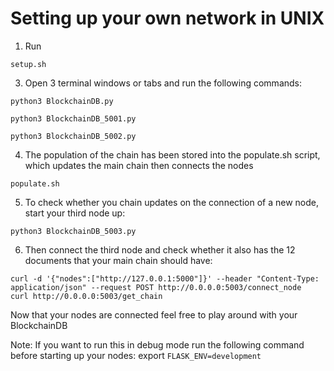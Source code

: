 # Setting up your own network in UNIX

1. Run 
```
setup.sh
```
3. Open 3 terminal windows or tabs and run the following commands:
```shell
python3 BlockchainDB.py
```
```shell
python3 BlockchainDB_5001.py 
```
```shell
python3 BlockchainDB_5002.py
```
4. The population of the chain has been stored into the populate.sh script, which updates the main chain then connects the nodes
```
populate.sh 
```
5. To check whether you chain updates on the connection of a new node, start your third node up:
```
python3 BlockchainDB_5003.py
```
6. Then connect the third node and check whether it also has the 12 documents that your main chain should have:
```
curl -d '{"nodes":["http://127.0.0.1:5000"]}' --header "Content-Type: application/json" --request POST http://0.0.0.0:5003/connect_node
curl http://0.0.0.0:5003/get_chain
```

Now that your nodes are connected feel free to play around with your BlockchainDB
    
Note:
    If you want to run this in debug mode run the following command before starting up your nodes:
    export `FLASK_ENV=development`

